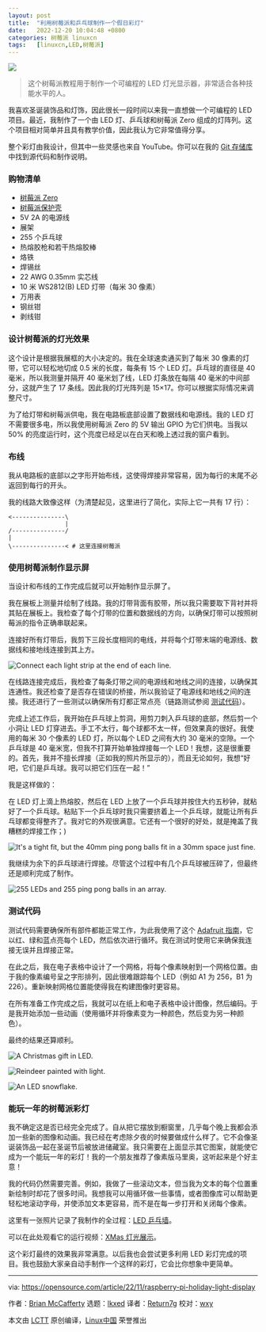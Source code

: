 ```yaml
---
layout: post
title:	"利用树莓派和乒乓球制作一个假日彩灯"
date:	2022-12-20 10:04:48 +0800 
categories:	树莓派 linuxcn 
tags:	[linuxcn,LED,树莓派]
---
```



![](/Asserts/Images//attachment/album/202212/20/095754r7q0z001lvx6p600.jpg)



> 
> 这个树莓派教程用于制作一个可编程的 LED 灯光显示器，非常适合各种技能水平的人。
> 
> 
> 


我喜欢圣诞装饰品和灯饰，因此很长一段时间以来我一直想做一个可编程的 LED 项目。最近，我制作了一个由 LED 灯、乒乓球和树莓派 Zero 组成的灯阵列。这个项目相对简单并且具有教学价值，因此我认为它非常值得分享。


整个彩灯由我设计，但其中一些灵感也来自 YouTube。你可以在我的 [Git 存储库](https://github.com/bmccafferty/ping-pong-led-wall) 中找到源代码和制作说明。


### 购物清单


* [树莓派 Zero](https://shop.pimoroni.com/products/raspberry-pi-zero-wh-with-pre-soldered-header)
* [树莓派保护壳](https://shop.pimoroni.com/products/pibow-zero-w)
* 5V 2A 的电源线
* 展架
* 255 个乒乓球
* 热熔胶枪和若干热熔胶棒
* 烙铁
* 焊锡丝
* 22 AWG 0.35mm 实芯线
* 10 米 WS2812(B) LED 灯带（每米 30 像素）
* 万用表
* 钢丝钳
* 剥线钳


### 设计树莓派的灯光效果


这个设计是根据我展框的大小决定的。我在全球速卖通买到了每米 30 像素的灯带，它可以轻松地切成 0.5 米的长度，每条有 15 个 LED 灯。乒乓球的直径是 40 毫米，所以我测量并隔开 40 毫米划了线，LED 灯条放在每隔 40 毫米的中间部分，这就产生了 17 条线。因此我的灯光阵列是 15×17。你可以根据实际情况来调整尺寸。


为了给灯带和树莓派供电，我在电路板底部设置了数据线和电源线。我的 LED 灯不需要很多电，所以我使用树莓派 Zero 的 5V 输出 GPIO 为它们供电。当我以 50% 的亮度运行时，这个亮度已经足以在白天和晚上透过我的窗户看到。


### 布线


我从电路板的底部以之字形开始布线，这使得焊接非常容易，因为每行的末尾不必返回到每行的开头。


我的线路大致像这样（为清楚起见，这里进行了简化，实际上它一共有 17 行）：



```
<---------------\
                |
/---------------/
|
\---------------< # 这里连接树莓派

```

### 使用树莓派制作显示屏


当设计和布线的工作完成后就可以开始制作显示屏了。


我在展板上测量并绘制了线路。我的灯带背面有胶带，所以我只需要取下背衬并将其贴在展板上。我检查了每个灯带的位置和数据线的方向，以确保灯带可以按照树莓派的指令正确串联起来。


连接好所有灯带后，我剪下三段长度相同的电线，并将每个灯带末端的电源线、数据线和接地线连接到其上方。


![Connect each light strip at the end of each line.](/Asserts/Images//attachment/album/202212/20/100354tlulluxeuclluhpm.jpg)


在线路连接完成后，我检查了每条灯带之间的电源线和地线之间的连接，以确保其连通性。我还检查了是否存在错误的桥接，所以我验证了电源线和地线之间的连接。我还进行了一些测试以确保所有灯都正常点亮（链路测试参阅 [测试代码](https://opensource.com#the-code)）。


完成上述工作后，我开始在乒乓球上剪洞，用剪刀刺入乒乓球的底部，然后剪一个小洞让 LED 灯穿进去。手工不太行，每个球都不太一样，但效果真的很好。我使用的每米 30 个像素的 LED 灯，所以每个 LED 之间有大约 30 毫米的空隙。一个乒乓球是 40 毫米宽，但我不打算开始单独焊接每一个 LED！我想，这是很重要的。首先，我并不擅长焊接（正如我的照片所显示的），而且无论如何，我想“好吧，它们是乒乓球。我可以把它们压在一起！”


我是这样做的：


在 LED 灯上滴上热熔胶，然后在 LED 上放了一个乒乓球并按住大约五秒钟，就粘好了一个乒乓球。粘贴下一个乒乓球时我只需要挤着上一个乒乓球，就能让所有乒乓球都变得整齐了。我对它的外观很满意。它还有一个很好的好处，就是掩盖了我糟糕的焊接工作；)


![It's a tight fit, but the 40mm ping pong balls fit in a 30mm space just fine.](/Asserts/Images//attachment/album/202212/20/100410arrfbthgvdjw4te9.jpg)


我继续为余下的乒乓球进行焊接。尽管这个过程中有几个乒乓球被压碎了，但最终还是顺利完成了制作。


![255 LEDs and 255 ping pong balls in an array.](/Asserts/Images//attachment/album/202212/20/100419er37eu6neeatmetu.jpg)


### 测试代码


测试代码需要确保所有部件都能正常工作，为此我使用了这个 [Adafruit 指南](https://learn.adafruit.com/neopixels-on-raspberry-pi/python-usage)，它以红、绿和蓝点亮每个 LED，然后依次进行循环。我在测试时使用它来确保我连接无误并且焊接正常。


在此之后，我在电子表格中设计了一个网格，将每个像素映射到一个网格位置。由于我的像素编号呈之字形排列，因此很难跟踪每个 LED（例如 A1 为 256，B1 为 226）。重新映射网格位置能使得我在构建图像时更容易。


在所有准备工作完成之后，我就可以在纸上和电子表格中设计图像，然后编码。于是我开始添加一些动画（使用循环并将像素变为一种颜色，然后变为另一种颜色）。


最终的结果还算顺利。


![A Christmas gift in LED.](/Asserts/Images//attachment/album/202212/20/100430ofhhsq7dw4h37bdz.jpg)


![Reindeer painted with light.](/Asserts/Images//attachment/album/202212/20/100438hwczghif9v01qr5b.jpg)


![An LED snowflake.](/Asserts/Images//attachment/album/202212/20/100445jhhgkds0kcups7zk.jpg)


### 能玩一年的树莓派彩灯


我不确定这是否已经完全完成了。自从把它摆放到橱窗里，几乎每个晚上我都会添加一些新的图像和动画。我已经在考虑除夕夜的时候要做成什么样了。它不会像圣诞装饰品一起在圣诞节后被放进储藏室。我只需要在上面显示其它图案，就能使它成为一个能玩一年的彩灯！我的一个朋友推荐了像素版马里奥，这听起来是个好主意！


我的代码仍然需要完善。例如，我做了一些滚动文本，但当我为文本的每个位置重新绘制时却花了很多时间。我想我可以用循环做一些事情，或者图像库可以帮助更轻松地滚动字母，并使添加文本更容易，而不是在每一步打开和关闭每个像素。


这里有一张照片记录了我制作的全过程：[LED 乒乓墙](https://projects.bdm.scot/Xmas%20LED%20Wall%202020/)。


可以在此处观看它的运行视频：[XMas 灯光展示](https://youtu.be/zc0501GzpMw)。


这个彩灯最终的效果我非常满意。以后我也会尝试更多利用 LED 彩灯完成的项目。我也鼓励大家亲自动手制作一个这样的彩灯，它会比你想象中更简单。




---


via: <https://opensource.com/article/22/11/raspberry-pi-holiday-light-display>


作者：[Brian McCafferty](https://opensource.com/users/bdm) 选题：[lkxed](https://github.com/lkxed) 译者：[Return7g](https://github.com/Return7g) 校对：[wxy](https://github.com/wxy)


本文由 [LCTT](https://github.com/LCTT/TranslateProject) 原创编译，[Linux中国](https://linux.cn/) 荣誉推出

